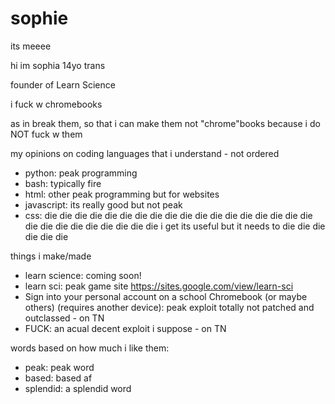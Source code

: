 # sophie
its meeee

hi im sophia 14yo trans

founder of Learn Science

i fuck w chromebooks

as in break them, so that i can make them not "chrome"books because i do NOT fuck w them

my opinions on coding languages that i understand - not ordered
- python: peak programming
- bash: typically fire
- html: other peak programming but for websites
- javascript: its really good but not peak
- css: die die die die die die die die die die die die die die die die die die die die die die die die die die die i get its useful but it needs to die die die die die die

things i make/made
- learn science: coming soon!
- learn sci: peak game site    https://sites.google.com/view/learn-sci
- Sign into your personal account on a school Chromebook (or maybe others) (requires another device): peak exploit totally not patched and outclassed - on TN
- FUCK: an acual decent exploit i suppose - on TN

words based on how much i like them:
- peak: peak word
- based: based af
- splendid: a splendid word
